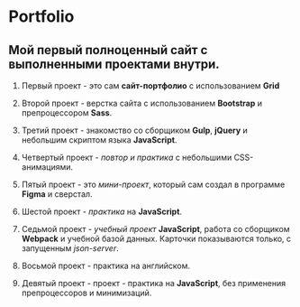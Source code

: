 # Portfolio
## Мой первый полноценный сайт с выполненными проектами внутри.

1. Первый проект - это сам **сайт-портфолио** с использованием **Grid**

2. Второй проект - верстка сайта с использованием **Bootstrap** и препроцессором **Sass**.

3. Третий проект - знакомство со сборщиком **Gulp**, **jQuery** и небольшим скриптом языка **JavaScript**.

4. Четвертый проект - *повтор и практика* с небольшими CSS-анимациями.

5. Пятый проект - это *мини-проект*, который сам создал в программе **Figma** и сверстал.

6. Шестой проект - *практика* на **JavaScript**.

7. Седьмой проект - *учебный проект* **JavaScript**, работа со сборщиком **Webpack** и учебной базой данных. Карточки показываются только, с запущенным *json-server*.

8. Восьмой проект - практика на английском.

9. Девятый проект - проект - практика на **JavaScript**, без применения препроцессоров и минимизаций.

